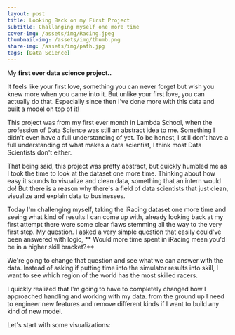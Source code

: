 ```yaml
---
layout: post
title: Looking Back on my First Project
subtitle: Challanging myself one more time
cover-img: /assets/img/Racing.jpeg
thumbnail-img: /assets/img/thumb.png
share-img: /assets/img/path.jpg
tags: [Data Science]
---
```


My **first ever data science project..**

It feels like your first love, something you can never forget but wish you knew more when you came into it. But unlike your first love, you can actually do that. Especially since then I've done more with this data and built a model on top of it! 

This project was from my first ever month in Lambda School, when the profession of Data Science was still an abstract idea to me. Something I didn't even have a full understanding of yet. To be honest, I still don't have a full understanding of what makes a data scientist, I think most Data Scientists don't either. 

That being said, this project was pretty abstract, but quickly humbled me as I took the time to look at the dataset one more time. Thinking about how easy it sounds to visualize and clean data, something that an intern would do! But there is a reason why there's a field of data scientists that just clean, visualize and explain data to businesses. 

Today I'm challenging myself, taking the iRacing dataset one more time and seeing what kind of results I can come up with, already looking back at my first attempt there were some clear flaws stemming all the way to the very first step. My question. I asked a very simple question that easily could've been answered with logic, ** Would more time spent in iRacing mean you'd be in a higher skill bracket?** 

We're going to change that question and see what we can answer with the data. Instead of asking if putting time into the simulator results into skill, I want to see which region of the world has the most skilled racers. 

I quickly realized that I'm going to have to completely changed how I approached handling and working with my data. from the ground up I need to engineer new features and remove different kinds if I want to build any kind of new model. 

Let's start with some visualizations: 
